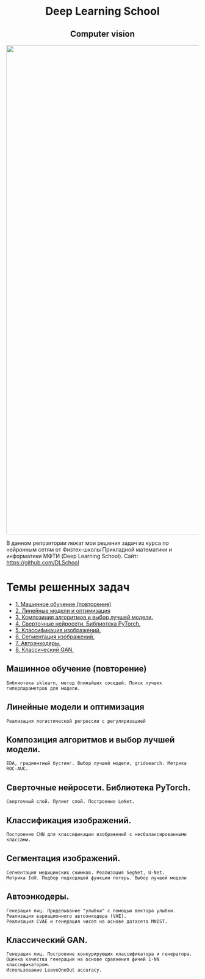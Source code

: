 <h1 style="text-align:center">Deep Learning School</h1>

<h2 style="text-align:center">Computer vision</h2>

<p align="center">
 <img src="_static/logo_readme.png" width=1280>
</p>

В данном репозитории лежат мои решения задач из курса по нейронным сетям от Физтех-школы Прикладной математики и информатики МФТИ (Deep Learning School). Сайт: https://github.com/DLSchool

# Темы решенных задач

- [1. Машинное обучение (повторение)](#ml)
- [2. Линейные модели и оптимизация](#lin)
- [3. Композиция алгоритмов и выбор лучшей модели.](#comp)
- [4. Сверточные нейросети. Библиотека PyTorch.](#cnn)
- [5. Классификация изображений.](#clas)
- [6. Сегментация изображений.](#segment)
- [7. Автоэнкодеры.](#ae)
- [8. Классический GAN.](#gan) 

<a id='ml'></a>
## Машинное обучение (повторение)

    Библиотека sklearn, метод ближайших соседей. Поиск лучших гиперпараметров для модели.

<a id='lin'></a>
## Линейные модели и оптимизация

    Реализация логистической регрессии с регуляризацией

<a id='comp'></a>
## Композиция алгоритмов и выбор лучшей модели.

    EDA, градиентный бустинг. Выбор лучшей модели, gridsearch. Метрика ROC-AUC.

<a id='cnn'></a>
## Сверточные нейросети. Библиотека PyTorch. 

    Сверточный слой. Пулинг слой. Построение LeNet.

<a id='clas'></a>
## Классификация изображений. 

    Построение CNN для классификации изображений с несбалансированными классами.

<a id='segment'></a>
## Сегментация изображений. 

    Сегментация медицинских снимков. Реализация SegNet, U-Net. 
    Метрика IoU. Подбор подходящей функции потерь. Выбор лучшей модели

<a id='ae'></a>
## Автоэнкодеры.

    Генерация лиц. Приделывание "улыбки" с помощью вектора улыбки.
    Реализация вариационного автоэнкодера (VAE). 
    Реализация CVAE и генерация чисел на основе датасета MNIST. 

<a id='gan'></a>
## Классический GAN. 

    Генерация лиц. Построение конкурирующих классификатора и генератора. Оценка качества генерации на основе сравнения фичей 1-NN классификатором.
    Использование LeaveOneOut accuracy.